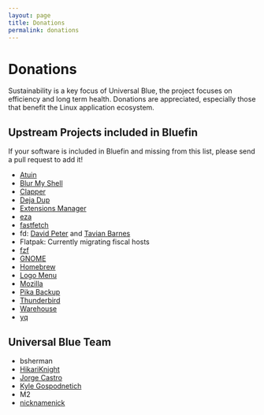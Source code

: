 ```yaml
---
layout: page
title: Donations
permalink: donations
---
```


# Donations

Sustainability is a key focus of Universal Blue, the project focuses on efficiency and long term health. Donations are appreciated, especially those that benefit the Linux application ecosystem. 

## Upstream Projects included in Bluefin

If your software is included in Bluefin and missing from this list, please send a pull request to add it!

- [Atuin](https://github.com/sponsors/atuinsh)
- [Blur My Shell](https://github.com/aunetx)
- [Clapper](https://liberapay.com/Clapper)
- [Deja Dup](https://liberapay.com/DejaDup)
- [Extensions Manager](https://github.com/sponsors/mjakeman)
- [eza](https://github.com/cafkafk)
- [fastfetch](https://github.com/LinusDierheimer)
- fd: [David Peter](https://github.com/sharkdp) and [Tavian Barnes](https://github.com/tavianator)
- Flatpak: Currently migrating fiscal hosts
- [fzf](https://github.com/junegunn)
- [GNOME](https://www.gnome.org/donate/)
- [Homebrew](https://github.com/Homebrew/brew#donations)
- [Logo Menu](https://github.com/Aryan20)
- [Mozilla](https://foundation.mozilla.org/en/?form=donate&gad_source=1)
- [Pika Backup](https://opencollective.com/pika-backup)
- [Thunderbird](https://www.thunderbird.net/en-US/donate/)
- [Warehouse](https://ko-fi.com/heliguy)
- [yq](https://github.com/mikefarah/yq)

## Universal Blue Team

- bsherman
- [HikariKnight](https://github.com/sponsors/HikariKnight)
- [Jorge Castro](https://github.com/sponsors/castrojo/)
- [Kyle Gospodnetich](https://github.com/KyleGospo)
- M2
- [nicknamenick](https://github.com/sponsors/nicknamenamenick)
